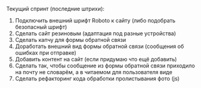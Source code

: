 Текущий спринт (последние штрихи):

1. Подключить внешний шрифт Roboto к сайту (либо подобрать безопасный шрифт)
2. Сделать сайт резиновым (адаптация под разные устройства)
3. Сделать капчу для формы обратной связи
4. Доработать внешний вид формы обратной связи (сообщения об ошибках при отправке)
5. Добавить контент на сайт (если придумаю что ещё добавить)
6. Сделать так, чтобы сообщение из формы обратной связи приходило на почту не словарём, а в читаемом для пользователя виде
7. Сделать рефакторинг кода обработки пролистывания фото (js)
